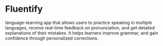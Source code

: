 # Fluentify
language-learning app that allows users to practice speaking in multiple languages, receive real-time feedback on pronunciation, and get detailed explanations of their mistakes. It helps learners improve grammar, and gain confidence through personalized corrections.
